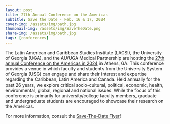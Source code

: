```yaml
---
layout: post
title: 27th Annual Conference on the Americas
subtitle: Save the Date - Feb. 16 & 17, 2024
cover-img: /assets/img/path.jpg
thumbnail-img: /assets/img/SaveTheDate.png
share-img: /assets/img/path.jpg
tags: [conferences]
---
```


The Latin American and Caribbean Studies Institute (LACSI), the University of Georgia (UGA), and the AU/UGA Medical Partnership are hosting the [27th annual Conference on the Americas in 2024](https://lacs.franklin.uga.edu/conference-americas) in Athens, GA. This conference provides a venue in which faculty and students from the University System of Georgia (USG) can engage and share their interest and expertise regarding the Caribbean, Latin America and Canada. Held annually for the past 26 years, we explore critical socio-cultural, political, economic, health, environmental, global, regional and national issues. While the focus of this conference is primarily for university/college faculty members, graduate and undergraduate students are encouraged to showcase their research on the Americas.

For more information, consult the [Save-The-Date Flyer](https://lacs.franklin.uga.edu/sites/default/files/inline-files/2024%20Save%20the%20Date%20Conference.pdf)!

<!--
---
layout: post
title: Flake it till you make it
subtitle: Excerpt from Soulshaping by Jeff Brown
cover-img: /assets/img/path.jpg
thumbnail-img: /assets/img/thumb.png
share-img: /assets/img/path.jpg
tags: [books, test]
---

Under what circumstances should we step off a path? When is it essential that we finish what we start? If I bought a bag of peanuts and had an allergic reaction, no one would fault me if I threw it out. If I ended a relationship with a woman who hit me, no one would say that I had a commitment problem. But if I walk away from a seemingly secure route because my soul has other ideas, I am a flake?

The truth is that no one else can definitively know the path we are here to walk. It’s tempting to listen—many of us long for the omnipotent other—but unless they are genuine psychic intuitives, they can’t know. All others can know is their own truth, and if they’ve actually done the work to excavate it, they will have the good sense to know that they cannot genuinely know anyone else’s. Only soul knows the path it is here to walk. Since you are the only one living in your temple, only you can know its scriptures and interpretive structure.

At the heart of the struggle are two very different ideas of success—survival-driven and soul-driven. For survivalists, success is security, pragmatism, power over others. Success is the absence of material suffering, the nourishing of the soul be damned. It is an odd and ironic thing that most of the material power in our world often resides in the hands of younger souls. Still working in the egoic and material realms, they love the sensations of power and focus most of their energy on accumulation. Older souls tend not to be as materially driven. They have already played the worldly game in previous lives and they search for more subtle shades of meaning in this one—authentication rather than accumulation. They are often ignored by the culture at large, although they really are the truest warriors.

A soulful notion of success rests on the actualization of our innate image. Success is simply the completion of a soul step, however unsightly it may be. We have finished what we started when the lesson is learned. What a fear-based culture calls a wonderful opportunity may be fruitless and misguided for the soul. Staying in a passionless relationship may satisfy our need for comfort, but it may stifle the soul. Becoming a famous lawyer is only worthwhile if the soul demands it. It is an essential failure if you are called to be a monastic this time around. If you need to explore and abandon ten careers in order to stretch your soul toward its innate image, then so be it. Flake it till you make it.
-->

